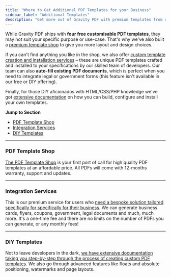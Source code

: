```yaml
---
title: "Where to Get Additional PDF Templates for your Business"
sidebar_label: "Additional Templates"
description: "Get more out of Gravity PDF with premium templates from our theme shop, get a bespoke solution from our team or build it yourself with HTML and CSS!"
---
```


While Gravity PDF ships with **four free customisable PDF templates**, they may not suit your specific purpose or use-case. That's why we've also built a [premium template shop](https://gravitypdf.com/shop/) to give you more layout and design choices. 

If you can't find anything you like in the shop, we also offer [custom template creation and installation services](https://gravitypdf.com/integration-services/) – these are unique PDF templates crafted and installed to your specifications by our skilled team of developers. Our team can also **auto-fill existing PDF documents**, which is perfect when you need to integrate legal or government forms (this feature isn't available in our free or DIY offering). 

Finally, for those DIY aficionados with HTML/CSS/PHP knowledge we've got [extensive documentation](developer-start-customising.md) on how you can build, configure and install your own templates. 

**Jump to Section**

* [PDF Template Shop](#template-shop)
* [Integration Services](#integration-services)
* [DIY Templates](#diy-templates)

---

### PDF Template Shop 

[The PDF Template Shop](https://gravitypdf.com/shop/) is your first port of call for high quality PDF templates at an affordable price. All PDFs will come with 12-months warranty, support and updates. 

---

### Integration Services 

This is our premium service for users who [need a bespoke solution tailored specifically for specifically for their business](https://gravitypdf.com/integration-services/). We can generate business cards, flyers, coupons, government, legal documents and much, much more. It's a one-time fee and there are no limits on the number of PDFs you can generate, or any monthly fees!

---

### DIY Templates 

Not to leave developers in the dark, [we have extensive documentation taking you step-by-step through the process of creating custom PDF templates](developer-start-customising.md). We also go through advanced features like floats and absolute positioning, watermarks and page layouts. 
